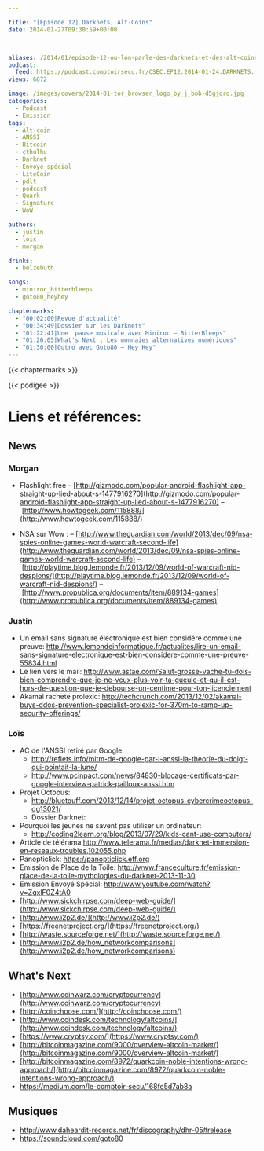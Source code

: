 ```yaml
---

title: "[Épisode 12] Darknets, Alt-Coins"
date: 2014-01-27T09:30:59+00:00



aliases: /2014/01/episode-12-ou-lon-parle-des-darknets-et-des-alt-coins/
podcast:
  feed: https://podcast.comptoirsecu.fr/CSEC.EP12.2014-01-24.DARKNETS.mp3
views: 6872

image: /images/covers/2014-01-tor_browser_logo_by_j_bob-d5gjqrq.jpg
categories:
  - Podcast
  - Emission
tags:
  - Alt-coin
  - ANSSI
  - Bitcoin
  - cthulhu
  - Darknet
  - Envoyé spécial
  - LiteCoin
  - pdlt
  - podcast
  - Quark
  - Signature
  - WoW

authors:
  - justin
  - lois
  - morgan

drinks:
  - belzebuth

songs:
  - miniroc_bitterbleeps
  - goto80_heyhey

chaptermarks:
  - "00:02:00|Revue d'actualité"
  - "00:34:49|Dossier sur les Darknets"
  - "01:22:41|Une  pause musicale avec Miniroc – BitterBleeps"
  - "01:26:05|What's Next : Les monnaies alternatives numériques"
  - "01:30:00|Outro avec Goto80 – Hey Hey"
---
```


{{< chaptermarks >}}

{{< podigee >}}


# Liens et références:

## News

### Morgan

- Flashlight free
  – [http://gizmodo.com/popular-android-flashlight-app-straight-up-lied-about-s-1477916270](http://gizmodo.com/popular-android-flashlight-app-straight-up-lied-about-s-1477916270)
  – [http://www.howtogeek.com/115888/](http://www.howtogeek.com/115888/)

- NSA sur Wow :
  – [http://www.theguardian.com/world/2013/dec/09/nsa-spies-online-games-world-warcraft-second-life](http://www.theguardian.com/world/2013/dec/09/nsa-spies-online-games-world-warcraft-second-life)
  – [http://playtime.blog.lemonde.fr/2013/12/09/world-of-warcraft-nid-despions/](http://playtime.blog.lemonde.fr/2013/12/09/world-of-warcraft-nid-despions/)
  – [http://www.propublica.org/documents/item/889134-games](http://www.propublica.org/documents/item/889134-games)



### Justin

- Un email sans signature électronique est bien considéré comme une preuve: <http://www.lemondeinformatique.fr/actualites/lire-un-email-sans-signature-electronique-est-bien-considere-comme-une-preuve-55834.html>
- Le lien vers le mail: <http://www.astae.com/Salut-grosse-vache-tu-dois-bien-comprendre-que-je-ne-veux-plus-voir-ta-gueule-et-qu-il-est-hors-de-question-que-je-debourse-un-centime-pour-ton-licenciement>
- Akamai rachete prolexic: <http://techcrunch.com/2013/12/02/akamai-buys-ddos-prevention-specialist-prolexic-for-370m-to-ramp-up-security-offerings/>

### Loïs

- AC de l'ANSSI retiré par Google:
  - <http://reflets.info/mitm-de-google-par-l-anssi-la-theorie-du-doigt-qui-pointait-la-lune/>
  - <http://www.pcinpact.com/news/84830-blocage-certificats-par-google-interview-patrick-pailloux-anssi.htm>
- Projet Octopus:
  - <http://bluetouff.com/2013/12/14/projet-octopus-cybercrimeoctopus-dg13021/>
  - Dossier Darknet:
- Pourquoi les jeunes ne savent pas utiliser un ordinateur: 
  - <http://coding2learn.org/blog/2013/07/29/kids-cant-use-computers/>
- Article de télérama <http://www.telerama.fr/medias/darknet-immersion-en-reseaux-troubles,102055.php>
- Panopticlick: <https://panopticlick.eff.org>
- Emission de Place de la Toile: <http://www.franceculture.fr/emission-place-de-la-toile-mythologies-du-darknet-2013-11-30>
- Emission Envoyé Spécial: <http://www.youtube.com/watch?v=ZqxlF0Z4tA0>
- [http://www.sickchirpse.com/deep-web-guide/](http://www.sickchirpse.com/deep-web-guide/)
- [http://www.i2p2.de/](http://www.i2p2.de/)
- [https://freenetproject.org/](https://freenetproject.org/)
- [http://waste.sourceforge.net/](http://waste.sourceforge.net/)
- [http://www.i2p2.de/how_networkcomparisons](http://www.i2p2.de/how_networkcomparisons)

## What's Next

- [http://www.coinwarz.com/cryptocurrency](http://www.coinwarz.com/cryptocurrency)
- [http://coinchoose.com/](http://coinchoose.com/)
- [http://www.coindesk.com/technology/altcoins/](http://www.coindesk.com/technology/altcoins/)
- [https://www.cryptsy.com/](https://www.cryptsy.com/)
- [http://bitcoinmagazine.com/9000/overview-altcoin-market/](http://bitcoinmagazine.com/9000/overview-altcoin-market/)
- [http://bitcoinmagazine.com/8972/quarkcoin-noble-intentions-wrong-approach/](http://bitcoinmagazine.com/8972/quarkcoin-noble-intentions-wrong-approach/)
- <https://medium.com/le-comptoir-secu/168fe5d7ab8a>

## Musiques

- <http://www.daheardit-records.net/fr/discography/dhr-05#release>
- <https://soundcloud.com/goto80>
